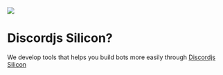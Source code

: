 <img src="https://media.discordapp.net/attachments/1224558178109231158/1224574159460499558/Splash.png?ex=661dfc8f&is=660b878f&hm=ba439d91e8049800542ce858c4ae05b860ed8b170cabe69c1b0cfed96650516f&=&format=webp&quality=lossless&width=1440&height=480">
<h1>Discordjs Silicon?</h1>
We develop tools that helps you build bots more easily through <a href="https://github.com/djs-silicon/djs-silicon">Discordjs Silicon</a>
